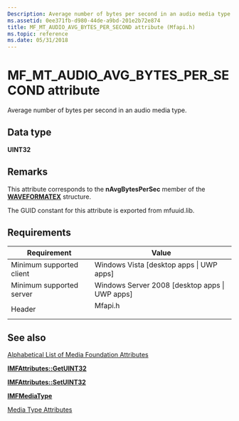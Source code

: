 ```yaml
---
Description: Average number of bytes per second in an audio media type.
ms.assetid: 0ee371fb-d980-44de-a9bd-201e2b72e874
title: MF_MT_AUDIO_AVG_BYTES_PER_SECOND attribute (Mfapi.h)
ms.topic: reference
ms.date: 05/31/2018
---
```


# MF\_MT\_AUDIO\_AVG\_BYTES\_PER\_SECOND attribute

Average number of bytes per second in an audio media type.

## Data type

**UINT32**

## Remarks

This attribute corresponds to the **nAvgBytesPerSec** member of the [**WAVEFORMATEX**](/previous-versions/dd757713(v=vs.85)) structure.

The GUID constant for this attribute is exported from mfuuid.lib.

## Requirements



| Requirement | Value |
|-------------------------------------|------------------------------------------------------------------------------------|
| Minimum supported client<br/> | Windows Vista \[desktop apps \| UWP apps\]<br/>                              |
| Minimum supported server<br/> | Windows Server 2008 \[desktop apps \| UWP apps\]<br/>                        |
| Header<br/>                   | <dl> <dt>Mfapi.h</dt> </dl> |



## See also

<dl> <dt>

[Alphabetical List of Media Foundation Attributes](alphabetical-list-of-media-foundation-attributes.md)
</dt> <dt>

[**IMFAttributes::GetUINT32**](/windows/desktop/api/mfobjects/nf-mfobjects-imfattributes-getuint32)
</dt> <dt>

[**IMFAttributes::SetUINT32**](/windows/desktop/api/mfobjects/nf-mfobjects-imfattributes-setuint32)
</dt> <dt>

[**IMFMediaType**](/windows/desktop/api/mfobjects/nn-mfobjects-imfmediatype)
</dt> <dt>

[Media Type Attributes](media-type-attributes.md)
</dt> </dl>

 

 
